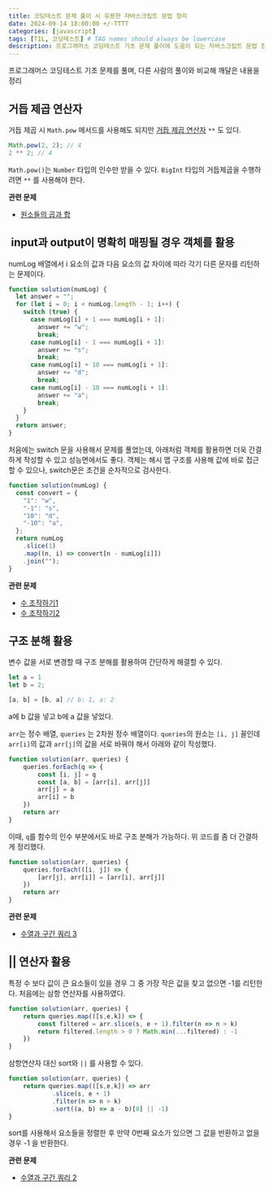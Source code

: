 ```yaml
---
title: 코딩테스트 문제 풀이 시 유용한 자바스크립트 문법 정리
date: 2024-09-14 18:00:00 +/-TTTT
categories: [javascript]
tags: [TIL, 코딩테스트] # TAG names should always be lowercase
description: 프로그래머스 코딩테스트 기초 문제 풀이에 도움이 되는 자바스크립트 문법 정리
---
```


프로그래머스 코딩테스트 기초 문제를 풀며, 다른 사람의 풀이와 비교해 깨달은 내용을 정리

## 거듭 제곱 연산자

거듭 제곱 시 `Math.pow` 메서드를 사용해도 되지만 [거듭 제곱 연산자](https://developer.mozilla.org/ko/docs/Web/JavaScript/Reference/Operators/Exponentiation) `**` 도 있다.

```js
Math.pow(2, 2); // 4
2 ** 2; // 4
```

`Math.pow()`는 `Number` 타입의 인수만 받을 수 있다. `BigInt` 타입의 거듭제곱을 수행하려면 `**` 를 사용해야 한다.

**관련 문제**

- [원소들의 곱과 합](https://school.programmers.co.kr/learn/courses/30/lessons/181929)

##  input과 output이 명확히 매핑될 경우 객체를 활용

numLog 배열에서 i 요소의 값과 다음 요소의 값 차이에 따라 각기 다른 문자를 리턴하는 문제이다.

```js
function solution(numLog) {
  let answer = "";
  for (let i = 0; i < numLog.length - 1; i++) {
    switch (true) {
      case numLog[i] + 1 === numLog[i + 1]:
        answer += "w";
        break;
      case numLog[i] - 1 === numLog[i + 1]:
        answer += "s";
        break;
      case numLog[i] + 10 === numLog[i + 1]:
        answer += "d";
        break;
      case numLog[i] - 10 === numLog[i + 1]:
        answer += "a";
        break;
    }
  }
  return answer;
}
```

처음에는 switch 문을 사용해서 문제를 풀었는데, 아래처럼 객체를 활용하면 더욱 간결하게 작성할 수 있고 성능면에서도 좋다.
객체는 해시 맵 구조를 사용해 값에 바로 접근할 수 있으나, switch문은 조건을 순차적으로 검사한다.

```js
function solution(numLog) {
  const convert = {
    "1": "w",
    "-1": "s",
    "10": "d",
    "-10": "a",
  };
  return numLog
    .slice(1)
    .map((n, i) => convert[n - numLog[i]])
    .join("");
}
```

**관련 문제**

- [수 조작하기1](https://school.programmers.co.kr/learn/courses/30/lessons/181926)
- [수 조작하기2](https://school.programmers.co.kr/learn/courses/30/lessons/181925)

## 구조 분해 활용

변수 값을 서로 변경할 때 구조 분해를 활용하여 간단하게 해결할 수 있다.
```js
let a = 1
let b = 2;

[a, b] = [b, a] // b: 1, a: 2
```
a에 b 값을 넣고 b에 a 값을 넣었다.

`arr`는 정수 배열, `queries` 는 2차원 정수 배열이다. `queries`의 원소는 `[i, j]` 꼴인데 `arr[i]`의 값과 `arr[j]`의 값을 서로 바꿔야 해서 아래와 같이 작성했다.
```js
function solution(arr, queries) {
    queries.forEach(q => {
        const [i, j] = q
        const [a, b] = [arr[i], arr[j]]
        arr[j] = a
        arr[i] = b
    })    
    return arr
}
```

이때, `q`를 함수의 인수 부분에서도 바로 구조 분해가 가능하다.
위 코드를 좀 더 간결하게 정리했다.
```js
function solution(arr, queries) {
    queries.forEach(([i, j]) => {
        [arr[j], arr[i]] = [arr[i], arr[j]]
    })    
    return arr
}
```

**관련 문제**
- [수열과 구간 쿼리 3](https://school.programmers.co.kr/learn/courses/30/lessons/181924)

## || 연산자 활용

특정 수 보다 값이 큰 요소들이 있을 경우 그 중 가장 작은 값을 찾고 없으면 -1를 리턴한다.
처음에는 삼항 연산자를 사용하였다.

```js
function solution(arr, queries) {   
    return queries.map(([s,e,k]) => {
        const filtered = arr.slice(s, e + 1).filter(n => n > k)
        return filtered.length > 0 ? Math.min(...filtered) : -1            
    })
}
```

삼항연산자 대신 sort와 `||` 를 사용할 수 있다.

```js
function solution(arr, queries) {   
    return queries.map(([s,e,k]) => arr
            .slice(s, e + 1)
            .filter(n => n > k)
            .sort((a, b) => a - b)[0] || -1)
}
```

sort를 사용해서 요소들을 정렬한 후 만약 0번째 요소가 있으면 그 값을 반환하고 없을 경우 -1 을 반환한다.

**관련 문제**
- [수열과 구간 쿼리 2](https://school.programmers.co.kr/learn/courses/30/lessons/181923)